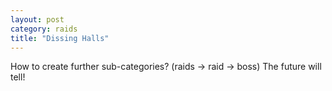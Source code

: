 ```yaml
---
layout: post
category: raids
title: "Dissing Halls"
---
```

How to create further sub-categories? (raids -> raid -> boss) The future will tell!
